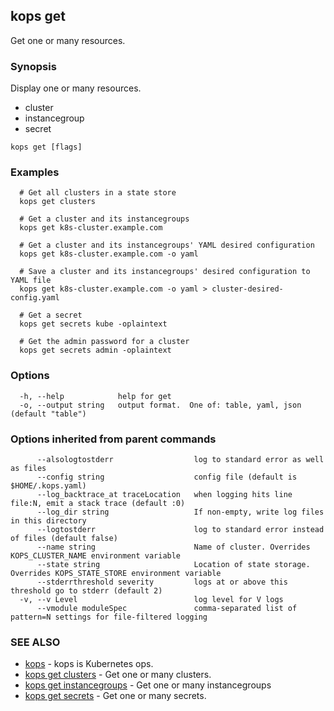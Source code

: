 
<!--- This file is automatically generated by make gen-cli-docs; changes should be made in the go CLI command code (under cmd/kops) -->

## kops get

Get one or many resources.

### Synopsis

Display one or many resources. 

  * cluster  
  * instancegroup  
  * secret

```
kops get [flags]
```

### Examples

```
  # Get all clusters in a state store
  kops get clusters
  
  # Get a cluster and its instancegroups
  kops get k8s-cluster.example.com
  
  # Get a cluster and its instancegroups' YAML desired configuration
  kops get k8s-cluster.example.com -o yaml
  
  # Save a cluster and its instancegroups' desired configuration to YAML file
  kops get k8s-cluster.example.com -o yaml > cluster-desired-config.yaml
  
  # Get a secret
  kops get secrets kube -oplaintext
  
  # Get the admin password for a cluster
  kops get secrets admin -oplaintext
```

### Options

```
  -h, --help            help for get
  -o, --output string   output format.  One of: table, yaml, json (default "table")
```

### Options inherited from parent commands

```
      --alsologtostderr                  log to standard error as well as files
      --config string                    config file (default is $HOME/.kops.yaml)
      --log_backtrace_at traceLocation   when logging hits line file:N, emit a stack trace (default :0)
      --log_dir string                   If non-empty, write log files in this directory
      --logtostderr                      log to standard error instead of files (default false)
      --name string                      Name of cluster. Overrides KOPS_CLUSTER_NAME environment variable
      --state string                     Location of state storage. Overrides KOPS_STATE_STORE environment variable
      --stderrthreshold severity         logs at or above this threshold go to stderr (default 2)
  -v, --v Level                          log level for V logs
      --vmodule moduleSpec               comma-separated list of pattern=N settings for file-filtered logging
```

### SEE ALSO

* [kops](kops.md)	 - kops is Kubernetes ops.
* [kops get clusters](kops_get_clusters.md)	 - Get one or many clusters.
* [kops get instancegroups](kops_get_instancegroups.md)	 - Get one or many instancegroups
* [kops get secrets](kops_get_secrets.md)	 - Get one or many secrets.

